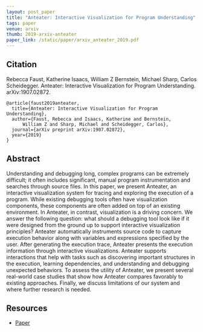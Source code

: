 ```yaml
---
layout: post_paper
title: "Anteater: Interactive Visualization for Program Understanding"
tags: paper
venue: arxiv
thumb: 2019-arxiv-anteater
paper_link: /static/paper/arxiv_anteater_2019.pdf
---
```


## Citation

Rebecca Faust, Katherine Isaacs, William Z Bernstein, Michael Sharp, Carlos Scheidegger. Anteater: Interactive Visualization for Program Understanding. arXiv:1907.02872.

    @article{faust2019anteater,
      title={Anteater: Interactive Visualization for Program Understanding},
      author={Faust, Rebecca and Isaacs, Katherine and Bernstein, 
          William Z and Sharp, Michael and Scheidegger, Carlos},
      journal={arXiv preprint arXiv:1907.02872},
      year={2019}
    }

## Abstract

Understanding and debugging long, complex programs can be extremely
difficult; it often includes significant, manual program
instrumentation and searches through source files. In this paper, we
present Anteater, an interactive visualization system for tracing and
exploring the execution of a program. While existing debugging tools
often have visualization components, these components are often added
on top of an existing environment. In Anteater, in contrast,
visualization is a driving concern. We answer the following question:
what should a debugging tool look like if it were designed from the
ground up to support interactive visualization principles? Anteater
automatically instruments source code to capture execution behavior
along with variables and expressions specified by the user. After
generating the execution trace, Anteater presents the execution
information through interactive visualizations. Anteater supports
interactions that help with tasks such as discovering important
structures in the execution, learning dependencies, and understanding
and debugging unexpected behaviors. To assess the utility of Anteater,
we present several real-world case studies that show how Anteater
compares favorably to existing approaches. Finally, we discuss
limitations of our system and where further research is needed.

## Resources

* [Paper](https://arxiv.org/pdf/1907.02872.pdf)

